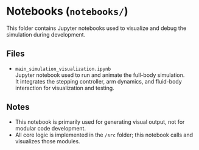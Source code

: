 # Notebooks (`notebooks/`)

This folder contains Jupyter notebooks used to visualize and debug the simulation during development.

## Files

- `main_simulation_visualization.ipynb`  
  Jupyter notebook used to run and animate the full-body simulation.  
  It integrates the stepping controller, arm dynamics, and fluid-body interaction for visualization and testing.

## Notes

- This notebook is primarily used for generating visual output, not for modular code development.
- All core logic is implemented in the `/src` folder; this notebook calls and visualizes those modules.
